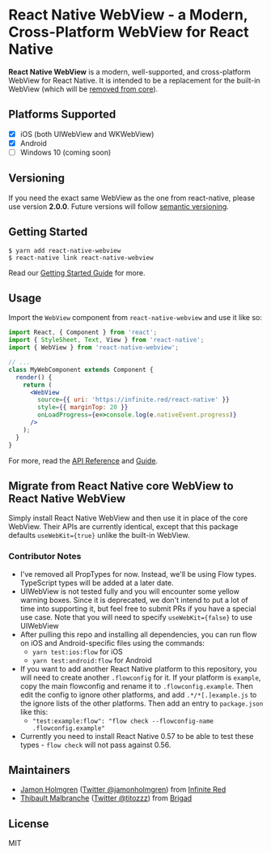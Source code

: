 # React Native WebView - a Modern, Cross-Platform WebView for React Native

**React Native WebView** is a modern, well-supported, and cross-platform WebView for React Native. It is intended to be a replacement for the built-in WebView (which will be [removed from core](https://github.com/react-native-community/discussions-and-proposals/pull/3)).

## Platforms Supported

- [x] iOS (both UIWebView and WKWebView)
- [x] Android
- [ ] Windows 10 (coming soon)

## Versioning

If you need the exact same WebView as the one from react-native, please use version **2.0.0**. Future versions will follow [semantic versioning](https://semver.org/).

## Getting Started

```
$ yarn add react-native-webview
$ react-native link react-native-webview
```

Read our [Getting Started Guide](./docs/Getting-Started.md) for more.

## Usage

Import the `WebView` component from `react-native-webview` and use it like so:

```jsx
import React, { Component } from 'react';
import { StyleSheet, Text, View } from 'react-native';
import { WebView } from 'react-native-webview';

// ...
class MyWebComponent extends Component {
  render() {
    return (
      <WebView
        source={{ uri: 'https://infinite.red/react-native' }}
        style={{ marginTop: 20 }}
        onLoadProgress={e=>console.log(e.nativeEvent.progress)}
      />
    );
  }
}
```

For more, read the [API Reference](./docs/Reference.md) and [Guide](./docs/Guide.md).

## Migrate from React Native core WebView to React Native WebView

Simply install React Native WebView and then use it in place of the core WebView. Their APIs are currently identical, except that this package defaults `useWebKit={true}` unlike the built-in WebView.

### Contributor Notes

- I've removed all PropTypes for now. Instead, we'll be using Flow types. TypeScript types will be added at a later date.
- UIWebView is not tested fully and you will encounter some yellow warning boxes. Since it is deprecated, we don't intend to put a lot of time into supporting it, but feel free to submit PRs if you have a special use case. Note that you will need to specify `useWebKit={false}` to use UIWebView
- After pulling this repo and installing all dependencies, you can run flow on iOS and Android-specific files using the commands:
  - `yarn test:ios:flow` for iOS
  - `yarn test:android:flow` for Android
- If you want to add another React Native platform to this repository, you will need to create another `.flowconfig` for it. If your platform is `example`, copy the main flowconfig and rename it to `.flowconfig.example`. Then edit the config to ignore other platforms, and add `.*/*[.]example.js` to the ignore lists of the other platforms. Then add an entry to `package.json` like this:
  - `"test:example:flow": "flow check --flowconfig-name .flowconfig.example"`
- Currently you need to install React Native 0.57 to be able to test these types - `flow check` will not pass against 0.56.

## Maintainers

- [Jamon Holmgren](https://github.com/jamonholmgren) ([Twitter @jamonholmgren](https://twitter.com/jamonholmgren)) from [Infinite Red](https://infinite.red/react-native)
- [Thibault Malbranche](https://github.com/Titozzz) ([Twitter @titozzz](https://twitter.com/titozzz)) from [Brigad](https://brigad.co/about)

## License

MIT
